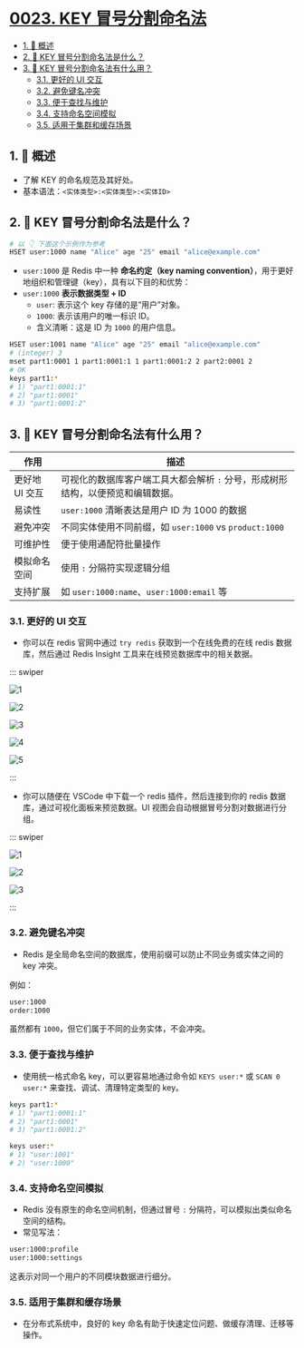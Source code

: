 # [0023. KEY 冒号分割命名法](https://github.com/Tdahuyou/TNotes.redis/tree/main/notes/0023.%20KEY%20%E5%86%92%E5%8F%B7%E5%88%86%E5%89%B2%E5%91%BD%E5%90%8D%E6%B3%95)

<!-- region:toc -->

- [1. 📝 概述](#1--概述)
- [2. 🤔 KEY 冒号分割命名法是什么？](#2--key-冒号分割命名法是什么)
- [3. 🤔 KEY 冒号分割命名法有什么用？](#3--key-冒号分割命名法有什么用)
  - [3.1. 更好的 UI 交互](#31-更好的-ui-交互)
  - [3.2. 避免键名冲突](#32-避免键名冲突)
  - [3.3. 便于查找与维护](#33-便于查找与维护)
  - [3.4. 支持命名空间模拟](#34-支持命名空间模拟)
  - [3.5. 适用于集群和缓存场景](#35-适用于集群和缓存场景)

<!-- endregion:toc -->

## 1. 📝 概述

- 了解 KEY 的命名规范及其好处。
- 基本语法：`<实体类型>:<实体类型>:<实体ID>`

## 2. 🤔 KEY 冒号分割命名法是什么？

```bash
# 以 👇 下面这个示例作为参考
HSET user:1000 name "Alice" age "25" email "alice@example.com"
```

- `user:1000` 是 Redis 中一种 **命名约定（key naming convention）**，用于更好地组织和管理键（key），具有以下目的和优势：
- `user:1000` **表示数据类型 + ID**
  - `user`: 表示这个 key 存储的是“用户”对象。
  - `1000`: 表示该用户的唯一标识 ID。
  - 含义清晰：这是 ID 为 `1000` 的用户信息。

```bash
HSET user:1001 name "Alice" age "25" email "alice@example.com"
# (integer) 3
mset part1:0001 1 part1:0001:1 1 part1:0001:2 2 part2:0001 2
# OK
keys part1:*
# 1) "part1:0001:1"
# 2) "part1:0001"
# 3) "part1:0001:2"
```

## 3. 🤔 KEY 冒号分割命名法有什么用？

| 作用 | 描述 |
| --- | --- |
| 更好地 UI 交互 | 可视化的数据库客户端工具大都会解析 `:` 分号，形成树形结构，以便预览和编辑数据。 |
| 易读性 | `user:1000` 清晰表达是用户 ID 为 1000 的数据 |
| 避免冲突 | 不同实体使用不同前缀，如 `user:1000` vs `product:1000` |
| 可维护性 | 便于使用通配符批量操作 |
| 模拟命名空间 | 使用 `:` 分隔符实现逻辑分组 |
| 支持扩展 | 如 `user:1000:name`、`user:1000:email` 等 |

### 3.1. 更好的 UI 交互

- 你可以在 redis 官网中通过 `try redis` 获取到一个在线免费的在线 redis 数据库，然后通过 Redis Insight 工具来在线预览数据库中的相关数据。

::: swiper

![1](https://cdn.jsdelivr.net/gh/Tdahuyou/imgs@main/2025-07-04-10-57-29.png)

![2](https://cdn.jsdelivr.net/gh/Tdahuyou/imgs@main/2025-07-04-10-58-02.png)

![3](https://cdn.jsdelivr.net/gh/Tdahuyou/imgs@main/2025-07-04-10-58-38.png)

![4](https://cdn.jsdelivr.net/gh/Tdahuyou/imgs@main/2025-07-04-10-55-25.png)

![5](https://cdn.jsdelivr.net/gh/Tdahuyou/imgs@main/2025-07-04-10-54-41.png)

:::

- 你可以随便在 VSCode 中下载一个 redis 插件，然后连接到你的 redis 数据库，通过可视化面板来预览数据。UI 视图会自动根据冒号分割对数据进行分组。

::: swiper

![1](https://cdn.jsdelivr.net/gh/Tdahuyou/imgs@main/2025-07-04-10-52-59.png)

![2](https://cdn.jsdelivr.net/gh/Tdahuyou/imgs@main/2025-07-04-10-53-21.png)

![3](https://cdn.jsdelivr.net/gh/Tdahuyou/imgs@main/2025-07-04-10-53-31.png)

:::

### 3.2. 避免键名冲突

- Redis 是全局命名空间的数据库，使用前缀可以防止不同业务或实体之间的 key 冲突。

例如：

```bash
user:1000
order:1000
```

虽然都有 `1000`，但它们属于不同的业务实体，不会冲突。

### 3.3. 便于查找与维护

- 使用统一格式命名 key，可以更容易地通过命令如 `KEYS user:*` 或 `SCAN 0 user:*` 来查找、调试、清理特定类型的 key。

```bash
keys part1:*
# 1) "part1:0001:1"
# 2) "part1:0001"
# 3) "part1:0001:2"

keys user:*
# 1) "user:1001"
# 2) "user:1000"
```

### 3.4. 支持命名空间模拟

- Redis 没有原生的命名空间机制，但通过冒号 `:` 分隔符，可以模拟出类似命名空间的结构。
- 常见写法：

```bash
user:1000:profile
user:1000:settings
```

这表示对同一个用户的不同模块数据进行细分。

### 3.5. 适用于集群和缓存场景

- 在分布式系统中，良好的 key 命名有助于快速定位问题、做缓存清理、迁移等操作。
